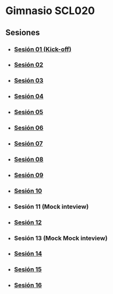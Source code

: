 # Gimnasio SCL020

## Sesiones

- ### [Sesión 01 (Kick-off)](./session-01/session-01.md)
- ### [Sesión 02](./session-02/session-02.md)
- ### [Sesión 03](./session-03/session-03.md)
- ### [Sesión 04](./session-04/session-04.md)
- ### [Sesión 05](./session-05/session-05.md)
- ### [Sesión 06](./session-06/session-06.md)
- ### [Sesión 07](./session-07/session-07.md)
- ### [Sesión 08](./session-08/session-08.md)
- ### [Sesión 09](./session-09/session-09.md)
- ### [Sesión 10](./session-10/session-10.md)
- ### Sesión 11 (Mock inteview)
- ### [Sesión 12](./session-12/session-12.md)
- ### Sesión 13 (Mock Mock inteview)
- ### [Sesión 14](./session-14/session-14.md)
- ### [Sesión 15](./session-15/session-15.md)
- ### [Sesión 16](./session-16/session-16.md)
